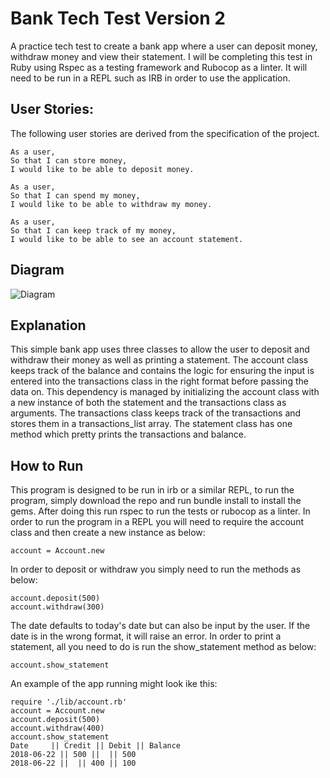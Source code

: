 # **Bank Tech Test Version 2**


A practice tech test to create a bank app where a user can deposit money, withdraw money and view their statement. I will be completing this test in Ruby using Rspec as a testing framework and Rubocop as a linter. It will need to be run in a REPL such as IRB in order to use the application.

## **User Stories:**

The following user stories are derived from the specification of the project.

```
As a user,
So that I can store money,
I would like to be able to deposit money.
```
```
As a user,
So that I can spend my money,
I would like to be able to withdraw my money.
```
```
As a user,
So that I can keep track of my money,
I would like to be able to see an account statement.
```
## **Diagram**

![Diagram](https://github.com/anderscodes/bank_tech_test_version2/blob/master/Bank%20Diagram.jpg?raw=true)

## **Explanation**

This simple bank app uses three classes to allow the user to deposit and withdraw their money as well as printing a statement.
The account class keeps track of the balance and contains the logic for ensuring the input is entered into the transactions class in the right format before passing the data on. 
This dependency is managed by initializing the account class with a new instance of both the statement and the transactions class as arguments. 
The transactions class keeps track of the transactions and stores them in a transactions_list array. 
The statement class has one method which pretty prints the transactions and balance.

## **How to Run**

This program is designed to be run in irb or a similar REPL, to run the program, simply download the repo and run bundle install to install the gems. After doing this run rspec to run the tests or rubocop as a linter. In order to run the program in a REPL you will need to require the account class and then create a new instance as below:
 ```
account = Account.new
```
In order to deposit or withdraw you simply need to run the methods as below:
```
account.deposit(500)
account.withdraw(300)
```
The date defaults to today's date but can also be input by the user. If the date is in the wrong format, it will raise an error.
In order to print a statement, all you need to do is run the show_statement method as below:
```
account.show_statement
```
An example of the app running might look ike this:
```
require './lib/account.rb'
account = Account.new
account.deposit(500)
account.withdraw(400)
account.show_statement
Date     || Credit || Debit || Balance
2018-06-22 || 500 ||  || 500
2018-06-22 ||  || 400 || 100
```
